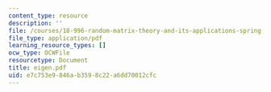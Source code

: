 ```yaml
---
content_type: resource
description: ''
file: /courses/18-996-random-matrix-theory-and-its-applications-spring-2004/e7c753e9846ab3598c22a6dd70012cfc_eigen.pdf
file_type: application/pdf
learning_resource_types: []
ocw_type: OCWFile
resourcetype: Document
title: eigen.pdf
uid: e7c753e9-846a-b359-8c22-a6dd70012cfc
---
```

